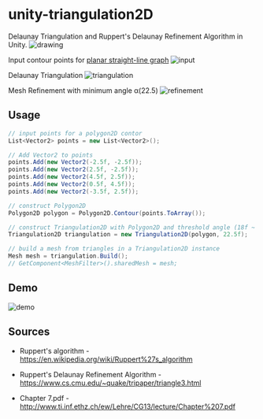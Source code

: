 unity-triangulation2D
=====================

Delaunay Triangulation and Ruppert's Delaunay Refinement Algorithm in Unity.
![drawing](https://raw.githubusercontent.com/mattatz/unity-triangulation2D/master/Captures/drawing.gif)

Input contour points for [planar straight-line graph](https://en.wikipedia.org/wiki/Planar_straight-line_graph)
![input](https://raw.githubusercontent.com/mattatz/unity-triangulation2D/master/Captures/input.png)

Delaunay Triangulation
![triangulation](https://raw.githubusercontent.com/mattatz/unity-triangulation2D/master/Captures/delaunay_triangulation.png)

Mesh Refinement with minimum angle α(22.5)
![refinement](https://raw.githubusercontent.com/mattatz/unity-triangulation2D/master/Captures/mesh_refinement.png)

## Usage

```cs
// input points for a polygon2D contor
List<Vector2> points = new List<Vector2>();

// Add Vector2 to points
points.Add(new Vector2(-2.5f, -2.5f));
points.Add(new Vector2(2.5f, -2.5f));
points.Add(new Vector2(4.5f, 2.5f));
points.Add(new Vector2(0.5f, 4.5f));
points.Add(new Vector2(-3.5f, 2.5f));

// construct Polygon2D 
Polygon2D polygon = Polygon2D.Contour(points.ToArray());

// construct Triangulation2D with Polygon2D and threshold angle (18f ~ 27f recommended)
Triangulation2D triangulation = new Triangulation2D(polygon, 22.5f);

// build a mesh from triangles in a Triangulation2D instance
Mesh mesh = triangulation.Build();
// GetComponent<MeshFilter>().sharedMesh = mesh;
```

## Demo

![demo](https://raw.githubusercontent.com/mattatz/unity-triangulation2D/master/Captures/demo.gif)

## Sources

- Ruppert's algorithm - https://en.wikipedia.org/wiki/Ruppert%27s_algorithm

- Ruppert's Delaunay Refinement Algorithm - https://www.cs.cmu.edu/~quake/tripaper/triangle3.html

- Chapter 7.pdf - http://www.ti.inf.ethz.ch/ew/Lehre/CG13/lecture/Chapter%207.pdf

